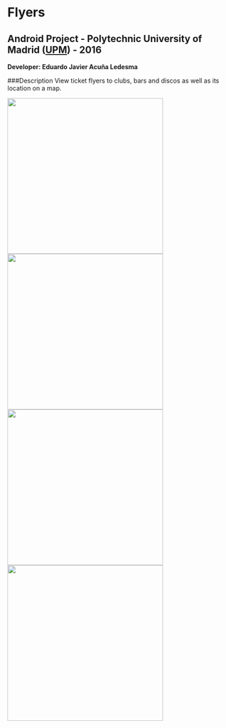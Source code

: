 Flyers
======
## Android Project - Polytechnic University of Madrid ([UPM](http://www.upm.es/institucional)) - 2016
**Developer: Eduardo Javier Acuña Ledesma**

###Description
View ticket flyers to clubs, bars and discos as well as its location on a map.

<img src="http://i.imgur.com/FqJF5ib.png" height="350">
<img src="http://i.imgur.com/f517O9T.png" height="350">
<img src="http://i.imgur.com/4HvmZxi.png" height="350">
<img src="http://i.imgur.com/gZhlXVw.png" height="350">
